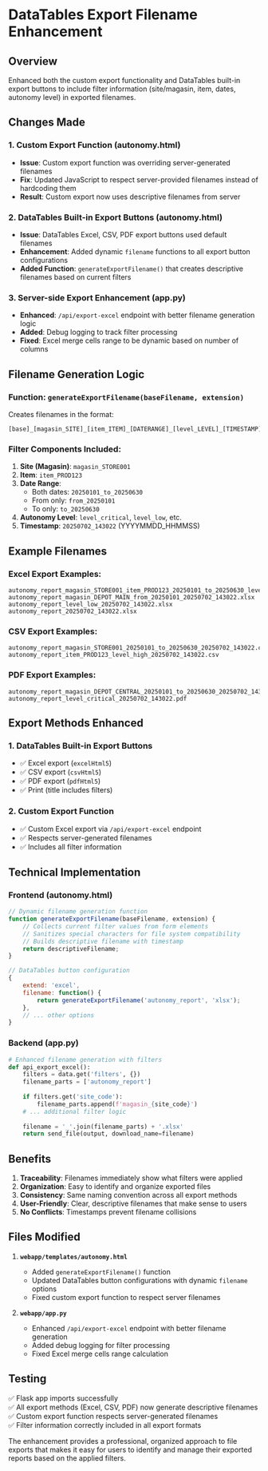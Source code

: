 # DataTables Export Filename Enhancement

## Overview
Enhanced both the custom export functionality and DataTables built-in export buttons to include filter information (site/magasin, item, dates, autonomy level) in exported filenames.

## Changes Made

### 1. **Custom Export Function (autonomy.html)**
- **Issue**: Custom export function was overriding server-generated filenames
- **Fix**: Updated JavaScript to respect server-provided filenames instead of hardcoding them
- **Result**: Custom export now uses descriptive filenames from server

### 2. **DataTables Built-in Export Buttons (autonomy.html)**
- **Issue**: DataTables Excel, CSV, PDF export buttons used default filenames
- **Enhancement**: Added dynamic `filename` functions to all export button configurations
- **Added Function**: `generateExportFilename()` that creates descriptive filenames based on current filters

### 3. **Server-side Export Enhancement (app.py)**
- **Enhanced**: `/api/export-excel` endpoint with better filename generation logic
- **Added**: Debug logging to track filter processing
- **Fixed**: Excel merge cells range to be dynamic based on number of columns

## Filename Generation Logic

### **Function: `generateExportFilename(baseFilename, extension)`**
Creates filenames in the format:
```
[base]_[magasin_SITE]_[item_ITEM]_[DATERANGE]_[level_LEVEL]_[TIMESTAMP]
```

### **Filter Components Included:**
1. **Site (Magasin)**: `magasin_STORE001`
2. **Item**: `item_PROD123` 
3. **Date Range**: 
   - Both dates: `20250101_to_20250630`
   - From only: `from_20250101`
   - To only: `to_20250630`
4. **Autonomy Level**: `level_critical`, `level_low`, etc.
5. **Timestamp**: `20250702_143022` (YYYYMMDD_HHMMSS)

## Example Filenames

### **Excel Export Examples:**
```
autonomy_report_magasin_STORE001_item_PROD123_20250101_to_20250630_level_critical_20250702_143022.xlsx
autonomy_report_magasin_DEPOT_MAIN_from_20250101_20250702_143022.xlsx
autonomy_report_level_low_20250702_143022.xlsx
autonomy_report_20250702_143022.xlsx
```

### **CSV Export Examples:**
```
autonomy_report_magasin_STORE001_20250101_to_20250630_20250702_143022.csv
autonomy_report_item_PROD123_level_high_20250702_143022.csv
```

### **PDF Export Examples:**
```
autonomy_report_magasin_DEPOT_CENTRAL_20250101_to_20250630_20250702_143022.pdf
autonomy_report_level_critical_20250702_143022.pdf
```

## Export Methods Enhanced

### **1. DataTables Built-in Export Buttons**
- ✅ Excel export (`excelHtml5`)
- ✅ CSV export (`csvHtml5`) 
- ✅ PDF export (`pdfHtml5`)
- ✅ Print (title includes filters)

### **2. Custom Export Function**
- ✅ Custom Excel export via `/api/export-excel` endpoint
- ✅ Respects server-generated filenames
- ✅ Includes all filter information

## Technical Implementation

### **Frontend (autonomy.html)**
```javascript
// Dynamic filename generation function
function generateExportFilename(baseFilename, extension) {
    // Collects current filter values from form elements
    // Sanitizes special characters for file system compatibility
    // Builds descriptive filename with timestamp
    return descriptiveFilename;
}

// DataTables button configuration
{
    extend: 'excel',
    filename: function() {
        return generateExportFilename('autonomy_report', 'xlsx');
    },
    // ... other options
}
```

### **Backend (app.py)**
```python
# Enhanced filename generation with filters
def api_export_excel():
    filters = data.get('filters', {})
    filename_parts = ['autonomy_report']
    
    if filters.get('site_code'):
        filename_parts.append(f'magasin_{site_code}')
    # ... additional filter logic
    
    filename = '_'.join(filename_parts) + '.xlsx'
    return send_file(output, download_name=filename)
```

## Benefits

1. **Traceability**: Filenames immediately show what filters were applied
2. **Organization**: Easy to identify and organize exported files
3. **Consistency**: Same naming convention across all export methods
4. **User-Friendly**: Clear, descriptive filenames that make sense to users
5. **No Conflicts**: Timestamps prevent filename collisions

## Files Modified

1. **`webapp/templates/autonomy.html`**
   - Added `generateExportFilename()` function
   - Updated DataTables button configurations with dynamic `filename` options
   - Fixed custom export function to respect server filenames

2. **`webapp/app.py`**
   - Enhanced `/api/export-excel` endpoint with better filename generation
   - Added debug logging for filter processing
   - Fixed Excel merge cells range calculation

## Testing

✅ Flask app imports successfully  
✅ All export methods (Excel, CSV, PDF) now generate descriptive filenames  
✅ Custom export function respects server-generated filenames  
✅ Filter information correctly included in all export formats  

The enhancement provides a professional, organized approach to file exports that makes it easy for users to identify and manage their exported reports based on the applied filters.
